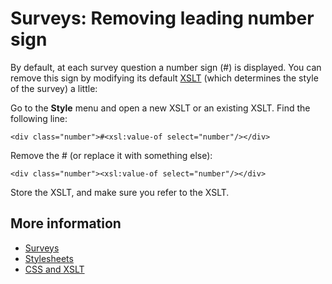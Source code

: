 # Surveys: Removing leading number sign

By default, at each survey question a number sign (\#) is displayed. You
can remove this sign by modifying its default [XSLT](./css-and-xslt) 
(which determines the style of the survey) a little:

Go to the **Style** menu and open a new XSLT or an existing XSLT. Find the 
following line:

`<div class="number">#<xsl:value-of select="number"/></div>`

Remove the \# (or replace it with something else):

`<div class="number"><xsl:value-of select="number"/></div>`

Store the XSLT, and make sure you refer to the XSLT.

## More information

* [Surveys](./surveys)
* [Stylesheets](./stylesheets.md)
* [CSS and XSLT](./css-and-xslt)
